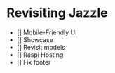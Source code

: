 # Revisiting Jazzle

- [] Mobile-Friendly UI
- [] Showcase
- [] Revisit models
- [] Raspi Hosting
- [] Fix footer
